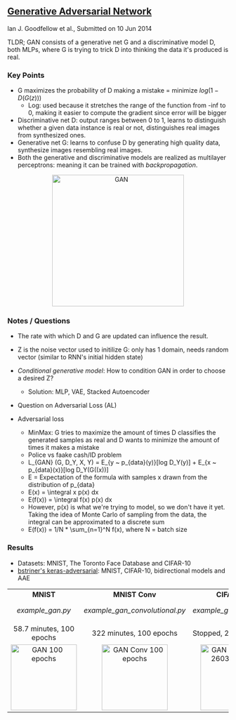 ## [Generative Adversarial Network](https://arxiv.org/abs/1406.2661)
Ian J. Goodfellow et al., Submitted on 10 Jun 2014

TLDR; GAN consists of a generative net G and a discriminative model D, both MLPs, where G is trying to trick D into thinking the data it's produced is real.

### Key Points
* G maximizes the probability of D making a mistake = minimize $log(1 - D(G(z)))$
    * Log: used because it stretches the range of the function from -inf to 0, making it easier to compute the gradient since error will be bigger
* Discriminative net D: output ranges between 0 to 1, learns to distinguish whether a given data instance is real or not, distinguishes real images from synthesized ones.
* Generative net G: learns to confuse D by generating high quality data, synthesize images resembling real images.
* Both the generative and discriminative models are realized as multilayer perceptrons: meaning it can be trained with *backpropagation*.

<p align="center">
<img src="https://github.com/gcunhase/PaperNotes/blob/master/notes/imgs/GAN.png" width="300" alt="GAN">
</p>

### Notes / Questions
* The rate with which D and G are updated can influence the result.
* Z is the noise vector used to initilize G: only has 1 domain, needs random vector (similar to RNN's initial hidden state)
* *Conditional generative model*: How to condition GAN in order to choose a desired Z?
  - Solution: MLP, VAE, Stacked Autoencoder
* ﻿Question on Adversarial Loss (AL)

* Adversarial loss
    * MinMax: G tries to maximize the amount of times D classifies the generated samples as real and D wants to minimize the amount of times it makes a mistake
    * Police vs faake cash/ID problem
    * L_{GAN} (G, D_Y, X, Y) = E_{y ~ p_{data}(y)}[log D_Y(y)] + E_{x ~ p_{data}(x)}[log D_Y(G((x))]
    * E = Expectation of the formula with samples x drawn from the distribution of p_{data}
    * E(x) = \integral x p(x) dx
    * E(f(x)) = \integral f(x) p(x) dx
    * However, p(x) is what we're trying to model, so we don't have it yet. Taking the idea of Monte Carlo of sampling from the data, the integral can be approximated to a discrete sum
    * E(f(x)) = 1/N * \sum_{n=1}^N f(x), where N = batch size
  
### Results
* Datasets: MNIST, The Toronto Face Database and CIFAR-10
* [bstriner's keras-adversarial](https://github.com/bstriner/keras-adversarial): MNIST, CIFAR-10, bidirectional models and AAE


<table align="center"> 
  <tr>
    <td align="center"><b>MNIST</b><p><i>example_gan.py</i></p></td><td align="center"><b>MNIST Conv</b><p><i>example_gan_convolutional.py</i></p></td><td align="center"><b>CIFAR-10</b><p><i>example_gan_cifar10.py</i></p></td>
  </tr>
  <tr>
    <td align="center">58.7 minutes, 100 epochs</td><td align="center">322 minutes, 100 epochs</td><td>Stopped, 2603 epochs</td>
  </tr>
  <tr>
    <td align="center"><img src="https://github.com/gcunhase/PaperNotes/blob/master/notes/imgs/gan_epoch99.png" width="150" alt="GAN 100 epochs"></td><td align="center"><img src="https://github.com/gcunhase/PaperNotes/blob/master/notes/imgs/gan_conv_epoch99.png" width="150" alt="GAN Conv 100 epochs"></td><td align="center"><img src="https://github.com/gcunhase/PaperNotes/blob/master/notes/imgs/gan_cifar10_epoch2602.png" width="150" alt="GAN CIFAR-10 2603 epochs"></td>
  </tr>
</table>


